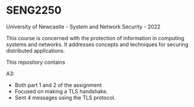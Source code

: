 # SENG2250
University of Newcastle - System and Network Security - 2022

This course is concerned with the protection of information in computing systems and networks. It addresses concepts and techniques for securing distributed applications.

This repository contains

A3:
  - Both part 1 and 2 of the assignment
  - Focused on making a TLS handshake. 
  - Sent 4 messages using the TLS protocol. 
